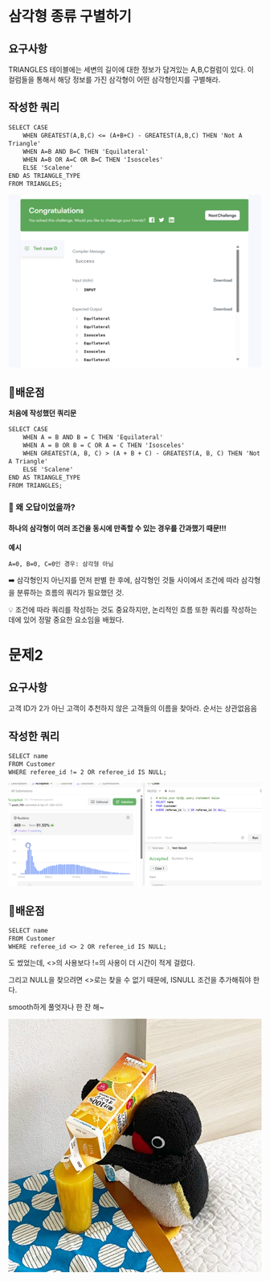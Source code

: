 # 삼각형 종류 구별하기
## 요구사항
TRIANGLES 테이블에는 세변의 길이에 대한 정보가 담겨있는 A,B,C컬럼이 있다. 이 컬럼들을 통해서 해당 정보를 가진 삼각형이 어떤 삼각형인지를 구별해라.


## 작성한 쿼리
```MYSQL
SELECT CASE
    WHEN GREATEST(A,B,C) <= (A+B+C) - GREATEST(A,B,C) THEN 'Not A Triangle'
    WHEN A=B AND B=C THEN 'Equilateral'
    WHEN A=B OR A=C OR B=C THEN 'Isosceles'
    ELSE 'Scalene'
END AS TRIANGLE_TYPE
FROM TRIANGLES;
```


![alt text](../image/삼각형구별문제.png)
## 🌱배운점

**처음에 작성했던 쿼리문**
```MYSQL
SELECT CASE 
    WHEN A = B AND B = C THEN 'Equilateral'
    WHEN A = B OR B = C OR A = C THEN 'Isosceles'
    WHEN GREATEST(A, B, C) > (A + B + C) - GREATEST(A, B, C) THEN 'Not A Triangle'
    ELSE 'Scalene'
END AS TRIANGLE_TYPE
FROM TRIANGLES;
```

### 🔎 왜 오답이었을까?

#### 하나의 삼각형이 여러 조건을 동시에 만족할 수 있는 경우를 간과했기 때문!!!

**예시**
```
A=0, B=0, C=0인 경우: 삼각형 아님
```
➡️ 삼각형인지 아닌지를 먼저 판별 한 후에, 삼각형인 것들 사이에서 조건에 따라 삼각형을 분류하는 흐름의 쿼리가 필요했던 것. 


💡 조건에 따라 쿼리를 작성하는 것도 중요하지만, 논리적인 흐름 또한 쿼리를 작성하는 데에 있어 정말 중요한 요소임을 배웠다.



# 문제2

## 요구사항
고객 ID가 2가 아닌 고객이 추천하지 않은 고객들의 이름을 찾아라. 순서는 상관없음음

## 작성한 쿼리

```MYSQL
SELECT name
FROM Customer
WHERE referee_id != 2 OR referee_id IS NULL;
```

![alt text](<../image/referee_id .png>)


## 🌱배운점

```
SELECT name
FROM Customer
WHERE referee_id <> 2 OR referee_id IS NULL;
```
도 썼었는데, <>의 사용보다 !=의 사용이 더 시간이 적게 걸렸다.

그리고 NULL을 찾으려면 <>로는 찾을 수 없기 때문에, ISNULL 조건을 추가해줘야 한다.

smooth하게 풀엇자나 한 잔 해~

![alt text](<../image/오렌지쥬스 핑구.jpg>)
